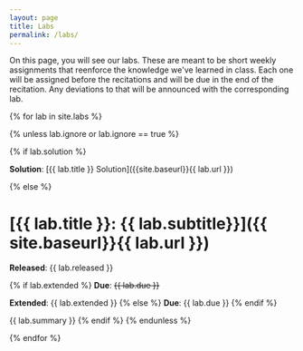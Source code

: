 ```yaml
---
layout: page
title: Labs
permalink: /labs/
---
```


On this page, you will see our labs.
These are meant to be short weekly assignments that reenforce the knowledge we've learned in class.
Each one will be assigned before the recitations and will be due in the end of the recitation.
Any deviations to that will be announced with the corresponding lab.

{% for lab in site.labs %}

{% unless lab.ignore or lab.ignore == true %}

{% if lab.solution %}

**Solution**: [{{ lab.title }} Solution]({{site.baseurl}}{{ lab.url }})

{% else %}
# [{{ lab.title }}: {{ lab.subtitle}}]({{ site.baseurl}}{{ lab.url }})

**Released**: {{ lab.released }}

{% if lab.extended %}
**Due**: ~~{{ lab.due }}~~

**Extended**: {{ lab.extended }}
{% else %}
**Due**: {{ lab.due }}
{% endif %}

{{ lab.summary }}
{% endif %}
{% endunless %}

{% endfor %}
